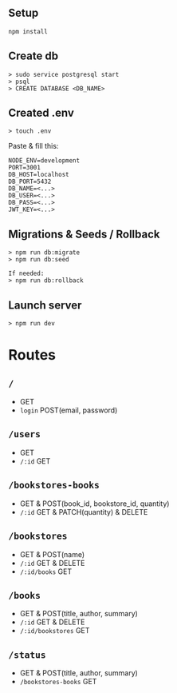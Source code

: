 ## Setup

    npm install

## Create db

    > sudo service postgresql start
    > psql
    > CREATE DATABASE <DB_NAME>

## Created .env

    > touch .env

Paste & fill this:

    NODE_ENV=development
    PORT=3001
    DB_HOST=localhost
    DB_PORT=5432
    DB_NAME=<...>
    DB_USER=<...>
    DB_PASS=<...>
    JWT_KEY=<...>

## Migrations & Seeds / Rollback

    > npm run db:migrate
    > npm run db:seed

    If needed:
    > npm run db:rollback

## Launch server

    > npm run dev

# Routes

## `/`

- GET
- `login` POST(email, password)

## `/users`

- GET
- `/:id` GET

## `/bookstores-books`

- GET & POST(book_id, bookstore_id, quantity)
- `/:id` GET & PATCH(quantity) & DELETE

## `/bookstores`

- GET & POST(name)
- `/:id` GET & DELETE
- `/:id/books` GET

## `/books`

- GET & POST(title, author, summary)
- `/:id` GET & DELETE
- `/:id/bookstores` GET

## `/status`

- GET & POST(title, author, summary)
- `/bookstores-books` GET
